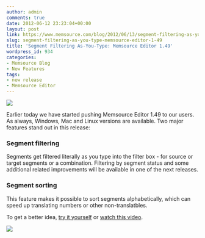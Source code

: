 ```yaml
---
author: admin
comments: true
date: 2012-06-12 23:23:04+00:00
layout: post
link: https://www.memsource.com/blog/2012/06/13/segment-filtering-as-you-type-memsource-editor-1-49/
slug: segment-filtering-as-you-type-memsource-editor-1-49
title: 'Segment Filtering As-You-Type: Memsource Editor 1.49'
wordpress_id: 934
categories:
- Memsource Blog
- New Features
tags:
- new release
- Memsource Editor
---
```


![](/wp-content/uploads/2012/06/MemSource-Editor-300x94.png)

Earlier today we have started pushing Memsource Editor 1.49 to our users. As always, Windows, Mac and Linux versions are available. Two major features stand out in this release:<!-- more -->


### Segment filtering


Segments get filtered literally as you type into the filter box - for source or target segments or a combination. Filtering by segment status and some additional related improvements will be available in one of the next releases.


### Segment sorting


This feature makes it possible to sort segments alphabetically, which can speed up translating numbers or other non-translatbles.

To get a better idea, [try it yourself](http://www.memsource.com/pricing/) or [watch this video](http://youtu.be/Cx2Lb_HCm5w).

[![](/wp-content/uploads/2012/06/filtering-sorting-300x196.png)](http://youtu.be/Cx2Lb_HCm5w)
